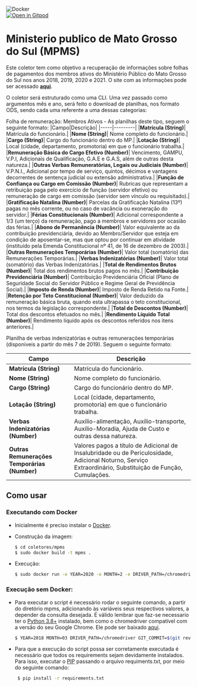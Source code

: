 ![Docker](https://github.com/dadosjusbr/coletor-mpms/actions/workflows/docker-publish.yml/badge.svg)    
[![Open in Gitpod](https://gitpod.io/button/open-in-gitpod.svg)](https://gitpod.io/#https://github.com/dadosjusbr/coletor-mpms)

# Ministerio publico de Mato Grosso do Sul (MPMS)

Este coletor tem como objetivo a recuperação de informações sobre folhas de pagamentos dos membros ativos do Ministério Público do Mato Grosso do Sul nos anos 2018, 2019, 2020 e 2021. O site com as informações pode ser acessado **[aqui](https://transparencia.mpms.mp.br/QvAJAXZfc/opendoc.htm?document=portaltransparencia%5Cportaltransparencia.qvw&lang=pt-BR&host=QVS%40srv-1645&anonymous=true)**.

O coletor será estruturado como uma CLI. Uma vez passado como argumentos mês e ano, será feito o download de planilhas, nos formato ODS, sendo cada uma referente a uma dessas categorias:

Folha de remuneração: Membros Ativos - As planilhas deste tipo, seguem o seguinte formato:
|Campo|Descrição|
|-----|---------|
|**Matrícula (String)**| Matrícula do funcionário.|
|**Nome (String)**| Nome completo do funcionário.|
|**Cargo (String)**| Cargo do funcionário dentro do MP.|
|**Lotação (String)**| Local (cidade, departamento, promotoria) em que o funcionário trabalha.|
|**Remuneração Básica do Cargo Efetivo (Number)**| Vencimento, GAMPU, V.P.I, Adicionais de Qualificação, G.A.E e G.A.S, além de outras desta natureza.|
|**Outras Verbas Remuneratórias, Legais ou Judiciais (Number)**|  V.P.N.I., Adicional por tempo de serviço, quintos, décimos e vantagens decorrentes de sentença judicial ou extensão administrativa.|
|**Função de Confiança ou Cargo em Comissão (Number)**| Rubricas que representam a retribuição paga pelo exercício de função (servidor efetivo) ou remuneração de cargo em comissão (servidor sem vínculo ou requisitado).|
|**Gratificação Natalina (Number)**|  Parcelas da Gratificação Natalina (13º) pagas no mês corrente, ou no caso de vacância ou exoneração do servidor.|
|**Férias Constitucionais (Number)**| Adicional correspondente a 1/3 (um terço) da remuneração, pago a membros e servidores por ocasião das férias.|
|**Abono de Permanência (Number)**| Valor equivalente ao da contribuição previdenciária, devido ao Membro/Servidor que esteja em condição de aposentar-se, mas que optou por continuar em atividade (instituído pela Emenda Constitucional nº 41, de 16 de dezembro de 2003).|
|**Outras Remunerações Temporárias (Number)**| Valor total (somatório) das Remunerações Temporárias.|
|**Verbas Indenizatórias (Number)**|  Valor total (somatório) das Verbas Indenizatórias.|
|**Total de Rendimentos Brutos (Number)**| Total dos rendimentos brutos pagos no mês.|
|**Contribuição Previdenciária (Number)**| Contribuição Previdenciária Oficial (Plano de Seguridade Social do Servidor Público e Regime Geral de Previdência Social).|
|**Imposto de Renda (Number)**| Imposto de Renda Retido na Fonte.|
|**Retenção por Teto Constitucional (Number)**| Valor deduzido da remuneração básica bruta, quando esta ultrapassa o teto constitucional, nos termos da legislação correspondente.|
|**Total de Descontos (Number)**| Total dos descontos efetuados no mês.|
|**Rendimento Líquido Total (Number)**| Rendimento líquido após os descontos referidos nos itens anteriores.|

Planilha de verbas indenizatórias e outras remunerações temporárias (disponiveis a partir do mês 7 de 2019). Seguem o seguinte formato:

|Campo|Descrição|
|-----|---------|
|**Matrícula (String)** | Matrícula do funcionário.|
|**Nome (String)** | Nome completo do funcionário.|
|**Cargo (String)** | Cargo do funcionário dentro do MP.|
|**Lotação (String)** | Local (cidade, departamento, promotoria) em que o funcionário trabalha.|
|**Verbas Indenizatórias (Number)** | Auxílio-alimentação, Auxílio-transporte, Auxílio-Moradia, Ajuda de Custo e outras dessa natureza.|
|**Outras Remunerações Temporárias (Number)** | Valores pagos a título de Adicional de Insalubridade ou de Periculosidade, Adicional Noturno, Serviço Extraordinário, Substituição de Função, Cumulações.|

## Como usar

### Executando com Docker

 - Inicialmente é preciso instalar o [Docker](https://docs.docker.com/install/). 

 - Construção da imagem:

    ```sh
    $ cd coletores/mpms
    $ sudo docker build -t mpms .
    ```
 - Execução:
 
    ```sh
    $ sudo docker run -e YEAR=2020 -e MONTH=2 -e DRIVER_PATH=/chromedriver -e GIT_COMMIT=$(git rev-list -1 HEAD) mpms
    ```

### Execução sem Docker:

- Para executar o script é necessário rodar o seguinte comando, a partir do diretório mpms, adicionando às variáveis seus respectivos valores, a depender da consulta desejada. É válido lembrar que faz-se necessario ter o [Python 3.8+](https://www.python.org/downloads/) instalado, bem como o chromedriver compatível com a versão do seu Google Chrome. Ele pode ser baixado [aqui](https://chromedriver.chromium.org/downloads).
 
    ```sh
    $ YEAR=2018 MONTH=03 DRIVER_PATH=/chromedriver GIT_COMMIT=$(git rev-list -1 HEAD) python3 src/main.py
    ```
- Para que a execução do script possa ser corretamente executada é necessário que todos os requirements sejam devidamente instalados. Para isso, executar o [PIP](https://pip.pypa.io/en/stable/installing/) passando o arquivo requiments.txt, por meio do seguinte comando:
   
   ```sh
    $ pip install -r requirements.txt
   ```